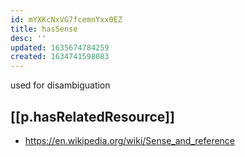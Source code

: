 ```yaml
---
id: mYXKcNxVG7fcemnYxx0EZ
title: hasSense
desc: ''
updated: 1635674784259
created: 1634741598083
---
```


used for disambiguation

## [[p.hasRelatedResource]]

- https://en.wikipedia.org/wiki/Sense_and_reference
